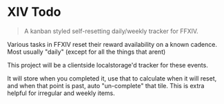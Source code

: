 # XIV Todo

> A kanban styled self-resetting daily/weekly tracker for FFXIV.

Various tasks in FFXIV reset their reward availability on a known cadence. Most usually "daily" (except for all the things that arent)

This project will be a clientside localstorage'd tracker for these events.

It will store when you completed it, use that to calculate when it will reset, and when that point is past, auto "un-complete" that tile. This is extra helpful for irregular and weekly items.
